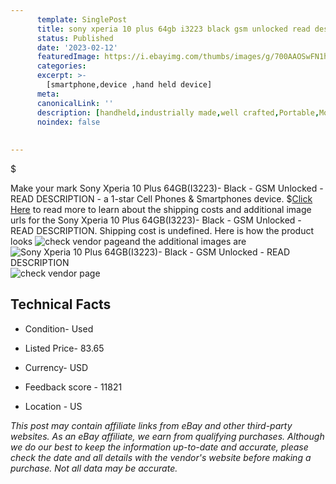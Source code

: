 ```yaml
---
      template: SinglePost
      title: sony xperia 10 plus 64gb i3223 black gsm unlocked read description
      status: Published
      date: '2023-02-12'
      featuredImage: https://i.ebayimg.com/thumbs/images/g/700AAOSwFN1hQ5Yz/s-l225.jpg
      categories: 
      excerpt: >-
        [smartphone,device ,hand held device]
      meta:
      canonicalLink: ''
      description: [handheld,industrially made,well crafted,Portable,Mobile,Compact,Convenient,Lightweight,Maneuverable,Man-portable,Miniature,Carriable,Hand-held,Light,Holdable,Transportable,Mobile device,Pocket-sized,On-the-go,Wireless,Cordless,Compact size,Convenient size, smartphone,device ,hand held device]
      noindex: false
      
        
---
```

$

Make your mark Sony Xperia 10 Plus 64GB(I3223)- Black - GSM Unlocked - READ DESCRIPTION - a 1-star Cell Phones & Smartphones device.
$[Click Here](https://www.ebay.com/itm/134329014380?hash=item1f46a2186c%3Ag%3A700AAOSwFN1hQ5Yz&amdata=enc%3AAQAHAAAA4Kmd5lLe%2FivwxacF3w0KvJPqY7cRrjGbwO8OLWkBmZueD3sBeRaYyuqUEl3xy6%2F1zjd5c8LJo0ln2j13rv2Nw%2Bnz9LuumbMB9lGWB3biTHkqBcSWLk7smkwW%2F1Lq%2BHyjsUSnjrUwYFn8vh6Q1coUFg5EvDxixZjZyf%2FLBMY%2BbQks9pGT0sy3nKLkig0%2FnVQKqKGdS4UXf2TsNtH%2F44gi%2B8HZzPMNBQ2ADkoAVIivze%2BPTxueOKS4nk1AcXucTXaXlk979xLWBlz8SjrlWyS5p4QqitWNxnw4KF3p32ryAbmY&mkevt=1&mkcid=1&mkrid=711-53200-19255-0&campid=%253CePNCampaignId%253E&customid=%253CreferenceId%253E&toolid=10049) to read more to learn about the shipping costs and additional image urls for the Sony Xperia 10 Plus 64GB(I3223)- Black - GSM Unlocked - READ DESCRIPTION. Shipping cost is undefined. Here is how the product looks ![check vendor page](https://i.ebayimg.com/thumbs/images/g/700AAOSwFN1hQ5Yz/s-l225.jpg)and the additional images are![Sony Xperia 10 Plus 64GB(I3223)- Black - GSM Unlocked - READ DESCRIPTION](https://i.ebayimg.com/images/g/700AAOSwFN1hQ5Yz/s-l1200.jpg)![check vendor page](https://origin-galleryplus.ebayimg.com/ws/web/134329014380_2_0_1/225x225.jpg,https://origin-galleryplus.ebayimg.com/ws/web/134329014380_3_0_1/225x225.jpg,https://origin-galleryplus.ebayimg.com/ws/web/134329014380_4_0_1/225x225.jpg,https://origin-galleryplus.ebayimg.com/ws/web/134329014380_5_0_1/225x225.jpg,https://origin-galleryplus.ebayimg.com/ws/web/134329014380_6_0_1/225x225.jpg,https://origin-galleryplus.ebayimg.com/ws/web/134329014380_7_0_1/225x225.jpg,https://origin-galleryplus.ebayimg.com/ws/web/134329014380_8_0_1/225x225.jpg,https://origin-galleryplus.ebayimg.com/ws/web/134329014380_9_0_1/225x225.jpg)



 ## Technical Facts 



     
      

 - Condition- Used 


      

 - Listed Price- 83.65 


      

 - Currency- USD 


      

 - Feedback score - 11821 


      

 - Location - US 


      
      

 *_This post may contain affiliate links from eBay and other third-party websites. As an eBay affiliate, we earn from qualifying purchases. Although we do our best to keep the information up-to-date and accurate, please check the date and all details with the vendor's website before making a purchase. Not all data may be accurate._*






